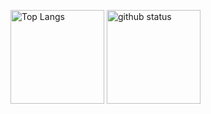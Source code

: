 
<p align="left"> 
  <img alt="Top Langs" height="150px" src="https://github-readme-stats.vercel.app/api/top-langs/?username=Hasegawa-Akito&layout=compact&show_icons=true&theme=onedark" />
  <img alt="github status" height="150px" src="https://github-readme-stats.vercel.app/api?username=Hasegawa-Akito&theme=onedark&show_icons=ture" />
</p>
